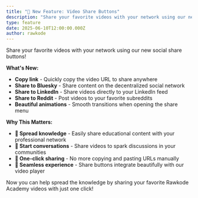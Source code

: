 ```yaml
---
title: "🎉 New Feature: Video Share Buttons"
description: "Share your favorite videos with your network using our new social share buttons!\n\n**What's New:**\n\n* **Share to LinkedIn** - Share videos directly to your LinkedIn feed\n* **Share to Reddit** - Post videos to your favorite subreddits\n* **Share to Bluesky** - Share content on the decentralized social network\n* **Copy link** - Quickly copy the video URL to share anywhere\n* **Beautiful animations** - Smooth transitions when opening the share menu\n\n**Why This Matters:**\n\n* **🚀 Spread knowledge** - Easily share educational content with your professional network\n* **💬 Start conversations** - Share videos to spark discussions in your communities\n* **📱 One-click sharing** - No more copying and pasting URLs manually\n* **🎨 Seamless experience** - Share buttons integrate beautifully with our video player\n\nNow you can help spread the knowledge by sharing your favorite Rawkode Academy videos with just one click!"
type: feature
date: 2025-06-10T12:00:00.000Z
author: rawkode
---
```


Share your favorite videos with your network using our new social share buttons!

**What's New:**

- **Copy link** - Quickly copy the video URL to share anywhere
- **Share to Bluesky** - Share content on the decentralized social network
- **Share to LinkedIn** - Share videos directly to your LinkedIn feed
- **Share to Reddit** - Post videos to your favorite subreddits
- **Beautiful animations** - Smooth transitions when opening the share menu

**Why This Matters:**

- **🚀 Spread knowledge** - Easily share educational content with your
  professional network
- **💬 Start conversations** - Share videos to spark discussions in your
  communities
- **📱 One-click sharing** - No more copying and pasting URLs manually
- **🎨 Seamless experience** - Share buttons integrate beautifully with our
  video player

Now you can help spread the knowledge by sharing your favorite Rawkode Academy
videos with just one click!
